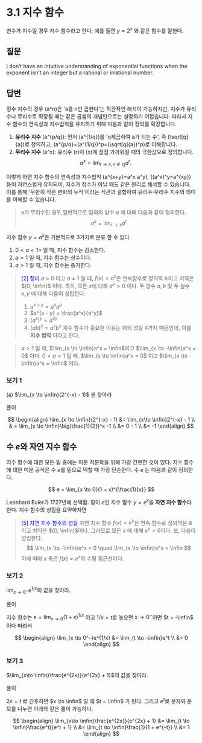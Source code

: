 # 3.1 지수 함수

변수가 지수일 경우 지수 함수라고 한다. 예를 들면 $y=2^x$ 와 같은 함수를 말한다.

## 질문

I don’t have an intuitive understanding of exponential functions when the exponent isn’t an integer but a rational or irrational number.

## 답변

정수 지수의 경우 \(a^n\)은 'a를 n번 곱한다’는 직관적인 해석이 가능하지만, 지수가 유리수나 무리수로 확장될 때는 같은 곱셈의 개념만으로는 설명하기 어렵습니다. 따라서 지수 함수의 연속성과 지수법칙을 유지하기 위해 다음과 같이 정의를 확장합니다.

1. **유리수 지수** \(a^{p/q}\): 먼저 \(a^{1/q}\)를 'q제곱하여 a가 되는 수', 즉 \(\sqrt[q]{a}\)로 정의하고, \(a^{p/q}=(a^{1/q})^p=(\sqrt[q]{a})^p\)로 이해합니다.  
2. **무리수 지수** \(a^x\): 유리수 \(r\)이 \(x\)에 점점 가까워질 때의 극한값으로 정의합니다.
   $$
   a^x = \lim_{r\to x,\;r\in\mathbb{Q}} a^r.
   $$

이렇게 하면 지수 함수의 연속성과 지수법칙 \(a^{x+y}=a^x a^y\), \((a^x)^y=a^{xy}\) 등이 자연스럽게 유지되어, 지수가 정수가 아닐 때도 같은 원리로 해석할 수 있습니다. 이를 통해 '무한히 작은 변화의 누적'이라는 직관과 결합하여 유리수·무리수 지수의 의미를 이해할 수 있습니다.

> $x$가 무리수인 경우,일반적으로 임의의 양수 $a$ 에 대해 다음과 같이 정의한다.$$
a^x = \lim_{r\to x}a^r
$$


지수 함수 $y=a^x$은 기본적으로 3가지로 분류 할 수 있다. 

1. $0 < a < 1>$ 일 때, 지수 함수는 감소한다.
2. $a=1$ 일 때, 지수 함수는 상수이다.
3. $a > 1$ 일 때, 지수 함수는 증가한다.


> <span style="color:blue">[2] 정리</span> $a$ > 0 이고 $a\neq 1$ 일 때, $f(x)= a^x$은 연속함수로 정의역 $\mathbb{R}$이고 치역은 $(0, \infin)$ 이다. 특히, 모든 $x$에 대해 $a^x > 0$ 이다. 두 양수 $a, b$ 및 두 실수 $x,y$ 에 대해 다음이 성립한다.
> 1. $a^{x + y} = a^xa^y$
> 2. $a^{x - y} = \frac{a^x}{a^y}$
> 3. $(a^x)^y = a^{xy}$
> 4. $(ab)^x = a^xb^x$
> 지수 함수가 중요한 이유는 위의 성질 4가지 때문인데, 이를 **지수 법칙** 이라고 한다.

> $a > 1$ 일 때, $\lim_{x \to \infin}a^x = \infin$이고 $\lim_{x \to -\infin}a^x = 0$ 이다.
> $0 < a < 1$ 일 때, $\lim_{x \to \infin}a^x = 0$ 이고 $\lim_{x \to -\infin}a^x = \infin$ 이다.

### 보기 1

(a) $\lim_{x \to \infin}(2^{-x} - 1)$ 을 찾아라

풀이

$$
\begin{align}
\lim_{x \to \infin}(2^{-x} - 1) &= \lim_{x\to \infin}2^{-x} - 1 \\
& = \lim_{x \to \infin}\big(\frac{1}{2})^x -1 \\
&= 0 - 1 \\
&= -1
\end{align}
$$

## 수 $e$와 자연 지수 함수

지수 함수에 대한 모든 밑 중에는 미분 적분학을 위해 가장 간편한 것이 있다. 지수 함수에 대한 미분 공식은 수 $e$를 밑으로 택할 때 가장 단순한다. 수 $e$ 는 다음과 같이 정의한다.

$$
e = \lim_{x \to 0}(1 + x)^{\frac{1}{x}}
$$

Leonhard Euler가 1727년에 선택함.
밑이 $e$인 지수 함수 $y=e^x$을 **자연 지수 함수**라 한다. 지수 함수의 성질을 요약하자면

> <span style="color:blue">[5] 자연 지수 함수의 성질</span> 자연 지수 함수 $f(x) = e^x$은 연속 함수로 정의역은 $\mathbb{R}$이고 치역은 $(0, \infin)$이다. 그러므로 모든 $x$ 에 대해 $e^x > 0$이다. 또, 다음이 성립한다.
> $$
\lim_{x \to -\infin}e^x = 0 \quad \lim_{x \to \infin}e^x = \infin
$$ 이에 따라 $x$ 축은 $f(x) = e^x$의 수평 점근선이다.

### 보기 2

$\lim_{x \to 0^-}e^{1/x}$의 값을 찾아라.

풀이

지수 함수는 $e = \lim_{x\to 0}(1 + x)^{1/x}$ 이고 $1/x =t$로 놓으면 $x \to 0^-$이면 $t = -\infin$ 이다 따라서 

$$
\begin{align}
\lim_{x \to 0^-}e^{1/x} &= \lim_{t \to -\infin}e^t \\
&= 0
\end{align}
$$

### 보기 3

$\lim_{x\to \infin}\frac{e^{2x}}{e^{2x} + 1}$의 값을 찾아라.

풀이

$2x = t$ 로 간주하면 $x \to \infin$ 일 때 $t = \infin$ 가 된다. 그리고 $e^t$로 분자와 분모를 나누면 아래와 같은 풀이 가능하다.

$$
\begin{align}
\lim_{x\to \infin}\frac{e^{2x}}{e^{2x} + 1} &= \lim_{t \to \infin}\frac{e^t}{e^t + 1} \\
&= \lim_{t \to \infin}\frac{1}{1 + e^{-t}} \\
&= 1
\end{align}
$$









